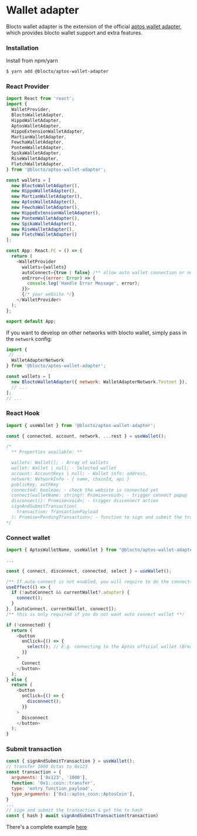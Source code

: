 # Wallet adapter

Blocto wallet adapter is the extension of the official [aptos wallet adapter](https://github.com/aptos-labs/aptos-wallet-adapter), which provides blocto wallet support and extra features.

### Installation

Install from npm/yarn

```bash
$ yarn add @blocto/aptos-wallet-adapter
```

### React Provider

```javascript
import React from 'react';
import {
  WalletProvider,
  BloctoWalletAdapter,
  HippoWalletAdapter,
  AptosWalletAdapter,
  HippoExtensionWalletAdapter,
  MartianWalletAdapter,
  FewchaWalletAdapter,
  PontemWalletAdapter,
  SpikaWalletAdapter,
  RiseWalletAdapter,
  FletchWalletAdapter,
} from '@blocto/aptos-wallet-adapter';

const wallets = [
  new BloctoWalletAdapter(),
  new HippoWalletAdapter(),
  new MartianWalletAdapter(),
  new AptosWalletAdapter(),
  new FewchaWalletAdapter(),
  new HippoExtensionWalletAdapter(),
  new PontemWalletAdapter(),
  new SpikaWalletAdapter(),
  new RiseWalletAdapter(),
  new FletchWalletAdapter()
];

const App: React.FC = () => {
  return (
    <WalletProvider
      wallets={wallets}
      autoConnect={true | false} /** allow auto wallet connection or not **/
      onError={(error: Error) => {
        console.log('Handle Error Message', error);
      }}>
      {/* your website */}
    </WalletProvider>
  );
};

export default App;
```

If you want to develop on other networks with blocto wallet, simply pass in the `network` config:

```javascript
import { 
 // ...
  WalletAdapterNetwork
} from '@blocto/aptos-wallet-adapter';

const wallets = [
  new BloctoWalletAdapter({ network: WalletAdapterNetwork.Testnet }),
  // ...
];
// ...
```

### React Hook

```javascript
import { useWallet } from '@blocto/aptos-wallet-adapter';

const { connected, account, network, ...rest } = useWallet();

/*
  ** Properties available: **

  wallets: Wallet[]; - Array of wallets
  wallet: Wallet | null; - Selected wallet
  account: AccountKeys | null; - Wallet info: address, 
  network: NetworkInfo - { name, chainId, api }
  publicKey, authKey
  connected: boolean; - check the website is connected yet
  connect(walletName: string): Promise<void>; - trigger connect popup
  disconnect(): Promise<void>; - trigger disconnect action
  signAndSubmitTransaction(
    transaction: TransactionPayload
  ): Promise<PendingTransaction>; - function to sign and submit the transaction to chain
*/
```

### Connect wallet

```javascript
import { AptosWalletName, useWallet } from "@blocto/aptos-wallet-adapter"

...

const { connect, disconnect, connected, select } = useWallet();

/** If auto-connect is not enabled, you will require to do the connect() manually **/
useEffect(() => {
  if (!autoConnect && currentWallet?.adapter) {
    connect();
  }
}, [autoConnect, currentWallet, connect]);
/** this is only required if you do not want auto connect wallet **/

if (!connected) {
  return (
    <button
      onClick={() => {
        select(); // E.g. connecting to the Aptos official wallet (Breaking Change)
      }}
    >
      Connect
    </button>
  );
} else {
  return (
    <button
      onClick={() => {
        disconnect();
      }}
    >
      Disconnect
    </button>
  );
}
```

### Submit transaction

```javascript
const { signAndSubmitTransaction } = useWallet();
// transfer 1000 Octas to 0x123
const transaction = {
  arguments: ['0x123', '1000'],
  function: '0x1::coin::transfer',
  type: 'entry_function_payload',
  type_arguments: ['0x1::aptos_coin::AptosCoin'],
}
... 
// sign and submit the transaction & get the tx hash
const { hash } await signAndSubmitTransaction(transaction)
```

There's a complete example [here](https://github.com/portto/aptos-wallet-adapter/tree/main/packages/wallet-tester)
